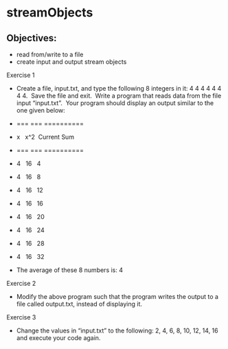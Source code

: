 # streamObjects

## Objectives:

- read from/write to a file
- create input and output stream objects

Exercise 1

- Create a file, input.txt, and type the following 8 integers in it: 4 4 4 4 4 4 4 4.  Save the file and exit.  Write a program that reads data from the file input “input.txt”.  Your program should display an output similar to the one given below:

* === === ==========
* x   x^2  Current Sum
* === === ==========

* 4   16   4
* 4   16   8
* 4   16   12
* 4   16   16
* 4   16   20
* 4   16   24
* 4   16   28
* 4   16   32

- The average of these 8 numbers is: 4

Exercise 2

- Modify the above program such that the program writes the output to a file called output.txt, instead of displaying it.

Exercise 3

- Change the values in “input.txt” to the following: 2, 4, 6, 8, 10, 12, 14, 16 and execute your code again.
